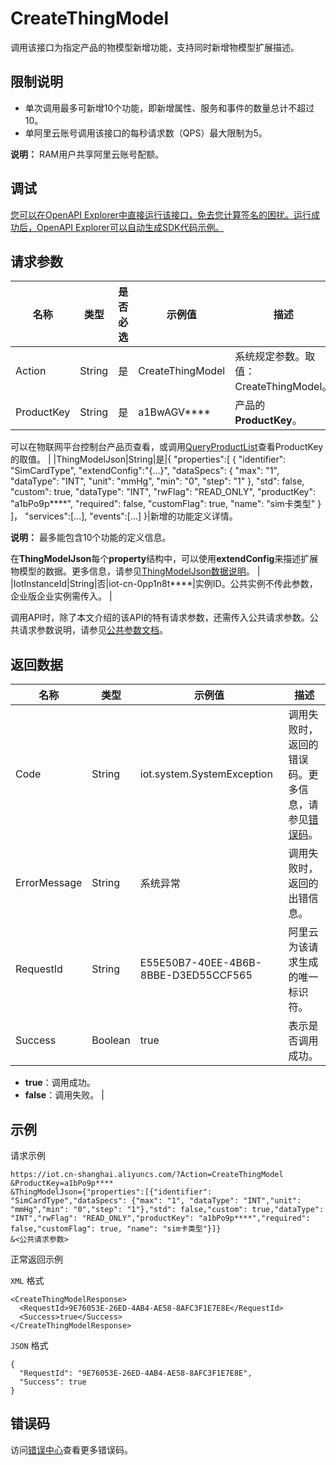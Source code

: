 # CreateThingModel

调用该接口为指定产品的物模型新增功能，支持同时新增物模型扩展描述。

## 限制说明

-   单次调用最多可新增10个功能，即新增属性、服务和事件的数量总计不超过10。
-   单阿里云账号调用该接口的每秒请求数（QPS）最大限制为5。

**说明：** RAM用户共享阿里云账号配额。


## 调试

[您可以在OpenAPI Explorer中直接运行该接口，免去您计算签名的困扰。运行成功后，OpenAPI Explorer可以自动生成SDK代码示例。](https://api.aliyun.com/#product=Iot&api=CreateThingModel&type=RPC&version=2018-01-20)

## 请求参数

|名称|类型|是否必选|示例值|描述|
|--|--|----|---|--|
|Action|String|是|CreateThingModel|系统规定参数。取值：CreateThingModel。 |
|ProductKey|String|是|a1BwAGV\*\*\*\*|产品的**ProductKey**。

 可以在物联网平台控制台产品页查看，或调用[QueryProductList](~~69271~~)查看ProductKey的取值。 |
|ThingModelJson|String|是|\{ "properties":\[ \{ "identifier": "SimCardType", "extendConfig":"\{...\}", "dataSpecs": \{ "max": "1", "dataType": "INT", "unit": "mmHg", "min": "0", "step": "1" \}, "std": false, "custom": true, "dataType": "INT", "rwFlag": "READ\_ONLY", "productKey": "a1bPo9p\*\*\*\*", "required": false, "customFlag": true, "name": "sim卡类型" \} \]， "services":\[...\], "events":\[...\] \}|新增的功能定义详情。

 **说明：** 最多能包含10个功能的定义信息。

 在**ThingModelJson**每个**property**结构中，可以使用**extendConfig**来描述扩展物模型的数据。更多信息，请参见[ThingModelJson数据说明](~~150457~~)。 |
|IotInstanceId|String|否|iot-cn-0pp1n8t\*\*\*\*|实例ID。公共实例不传此参数，企业版企业实例需传入。 |

调用API时，除了本文介绍的该API的特有请求参数，还需传入公共请求参数。公共请求参数说明，请参见[公共参数文档](~~30561~~)。

## 返回数据

|名称|类型|示例值|描述|
|--|--|---|--|
|Code|String|iot.system.SystemException|调用失败时，返回的错误码。更多信息，请参见[错误码](~~87387~~)。 |
|ErrorMessage|String|系统异常|调用失败时，返回的出错信息。 |
|RequestId|String|E55E50B7-40EE-4B6B-8BBE-D3ED55CCF565|阿里云为该请求生成的唯一标识符。 |
|Success|Boolean|true|表示是否调用成功。

 -   **true**：调用成功。
-   **false**：调用失败。 |

## 示例

请求示例

```
https://iot.cn-shanghai.aliyuncs.com/?Action=CreateThingModel
&ProductKey=a1bPo9p****
&ThingModelJson={"properties":[{"identifier": "SimCardType","dataSpecs": {"max": "1", "dataType": "INT","unit": "mmHg","min": "0","step": "1"},"std": false,"custom": true,"dataType": "INT","rwFlag": "READ_ONLY","productKey": "a1bPo9p****","required": false,"customFlag": true, "name": "sim卡类型"}]}
&<公共请求参数>
```

正常返回示例

`XML` 格式

```
<CreateThingModelResponse>
  <RequestId>9E76053E-26ED-4AB4-AE58-8AFC3F1E7E8E</RequestId>
  <Success>true</Success>
</CreateThingModelResponse>
```

`JSON` 格式

```
{
  "RequestId": "9E76053E-26ED-4AB4-AE58-8AFC3F1E7E8E",
  "Success": true
}
```

## 错误码

访问[错误中心](https://error-center.alibabacloud.com/status/product/Iot)查看更多错误码。


